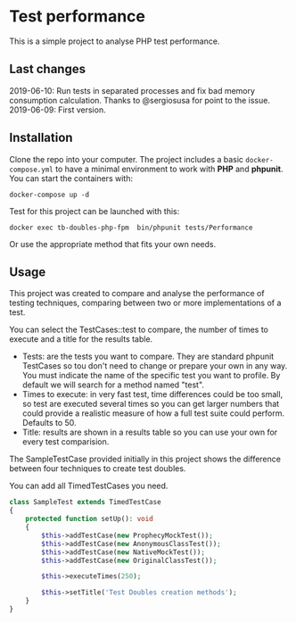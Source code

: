 Test performance
================

This is a simple project to analyse PHP test performance.

## Last changes

2019-06-10: Run tests in separated processes and fix bad memory consumption calculation. Thanks to @sergiosusa for point to the issue.
2019-06-09: First version.

## Installation

Clone the repo into your computer. The project includes a basic `docker-compose.yml` to have a minimal environment to work with **PHP** and **phpunit**. You can start the containers with:

```
docker-compose up -d
```

Test for this project can be launched with this:

```
docker exec tb-doubles-php-fpm  bin/phpunit tests/Performance
```

Or use the appropriate method that fits your own needs.

## Usage

This project was created to compare and analyse the performance of testing techniques, comparing between two or more implementations of a test. 

You can select the TestCases::test to compare, the number of times to execute and a title for the results table.

* Tests: are the tests you want to compare. They are standard phpunit TestCases so tou don't need to change or prepare your own in any way. You must indicate the name of the specific test you want to profile. By default we will search for a method named "test".
* Times to execute: in very fast test, time differences could be too small, so test are executed several times so you can get larger numbers that could provide a realistic measure of how a full test suite could perform. Defaults to 50.
* Title: results are shown in a results table so you can use your own for every test comparision.

The SampleTestCase provided initially in this project shows the difference between four techniques to create test doubles.

You can add all TimedTestCases you need.

```php
class SampleTest extends TimedTestCase
{
    protected function setUp(): void
    {
        $this->addTestCase(new ProphecyMockTest());
        $this->addTestCase(new AnonymousClassTest());
        $this->addTestCase(new NativeMockTest());
        $this->addTestCase(new OriginalClassTest());

        $this->executeTimes(250);

        $this->setTitle('Test Doubles creation methods');
    }
}
```
